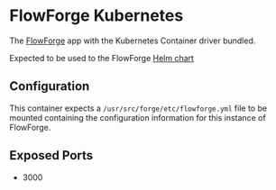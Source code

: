 # FlowForge Kubernetes

The [FlowForge](https://flowforge.com) app with the Kubernetes Container driver bundled.

Expected to be used to the FlowForge [Helm chart](https://github.com/flowforge/helm/)

## Configuration

This container expects a `/usr/src/forge/etc/flowforge.yml` file to be mounted containing the configuration information for this instance of FlowForge.

## Exposed Ports

 - 3000